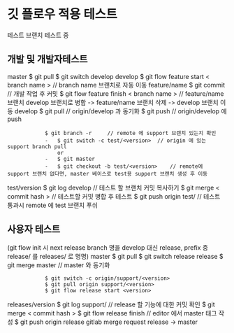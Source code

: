 # 깃 플로우 적용 테스트
테스트 브랜치 테스트 중

## 개발 및 개발자테스트
master			$ git pull
				$ git switch develop
develop 		$ git flow feature start < branch name > // branch name 브랜치로 자동 이동
feature/name	$ git commit	// 개발 작업 후 커밋
				$ git flow feature finish < branch name >	// feature/name 브랜치 develop 브랜치로 병합 -> feature/name 브랜치 삭제 -> develop 브랜치 이동
develop			$ git pull		// origin/develop 과 동기화
				$ git push		// origin/develop 에 push

				$ git branch -r		// remote 에 support 브랜치 있는지 확인
				-	$ git switch -c test/<version> 	// origin 에 있는 support branch pull
					or
				-	$ git master		
				-	$ git checkout -b test/<version>	// remote에 support 브랜치 없다면, master 베이스로 test용 support 브랜치 생성 후 이동

test/version	$ git log develop	// 테스트 할 브랜치 커밋 복사하기
				$ git merge < commit hash >		// 테스트할 커밋 병합 후 테스트
				$ git push origin test/<version>	// 테스트 통과시 remote 에 test 브랜치 푸쉬

## 사용자 테스트
(git flow init 시 next release branch 명을 develop 대신 release, prefix 중 release/ 를 releases/  로 명명)
master			$ git pull
				$ git switch release
release			$ git merge master	// master 와 동기화

				$ git switch -c origin/support/<version>
				$ git pull origin support/<version>
				$ git flow release start <version>
releases/version	$ git log support/<version>	// release 할 기능에 대한 커밋 확인
					$ git merge < commit hash >
					$ git flow release finish <version> // editor 에서 master 태그 작성
					$ git push origin release
gitlab		merge request release -> master